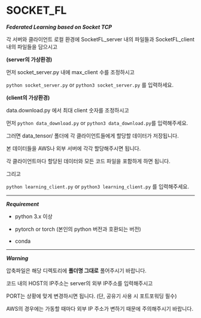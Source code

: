 # SOCKET_FL
***Federated Learning based on Socket TCP***

각 서버와 클라이언트 로컬 환경에 SocketFL_server 내의 파일들과 SocketFL_client 내의 파일들을 담으시고

**(server의 가상환경)**

먼저 socket_server.py 내에 max_client 수를 조정하시고 

```python socket_server.py``` or ```python3 socket_server.py``` 를 입력하세요.

**(client의 가상환경)**

data.download.py 에서 최대 client 숫자를 조정하시고

먼저 ```python data_download.py``` or ```python3 data_download.py```를 입력해주세요.

그러면 data_tensor/ 폴더에 각 클라이언트들에게 할당할 데이터가 저장됩니다.

본 데이터들을 AWS나 외부 서버에 각각 할당해주시면 됩니다.

각 클라이언트마다 할당된 데이터와 모든 코드 파일을 포함하게 하면 됩니다.

그리고

```python learning_client.py``` or ```python3 learning_client.py``` 를 입력해주세요.

---
***Requirement***

- python 3.x 이상

- pytorch or torch (본인의 python 버전과 호환되는 버전)

- conda 

---
***Warning***

압축파일은 해당 디렉토리에 **폴더명 그대로** 풀어주시기 바랍니다.

코드 내의 HOST의 IP주소는 server의 외부 IP주소를 입력해주시고 

PORT는 상황에 맞게 변경하시면 됩니다. (단, 공유기 사용 시 포트포워딩 필수)

AWS의 경우에는 가동할 때마다 외부 IP 주소가 변하기 때문에 주의해주시기 바랍니다.
